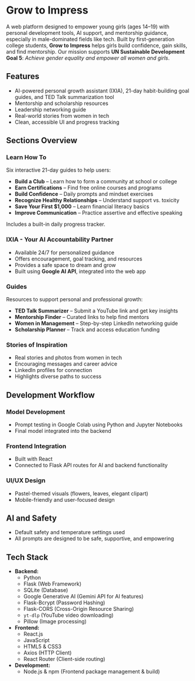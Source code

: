 # Grow to Impress

A web platform designed to empower young girls (ages 14–19) with personal development tools, AI support, and mentorship guidance, especially in male-dominated fields like tech.
Built by first-generation college students, **Grow to Impress** helps girls build confidence, gain skills, and find mentorship. Our mission supports **UN Sustainable Development Goal 5**: *Achieve gender equality and empower all women and girls*.

## Features

* AI-powered personal growth assistant (IXIA), 21-day habit-building goal guides, and TED Talk summarization tool
* Mentorship and scholarship resources
* Leadership networking guide
* Real-world stories from women in tech
* Clean, accessible UI and progress tracking

## Sections Overview

### Learn How To

Six interactive 21-day guides to help users:

* **Build a Club** – Learn how to form a community at school or college  
* **Earn Certifications** – Find free online courses and programs  
* **Build Confidence** – Daily prompts and mindset exercises  
* **Recognize Healthy Relationships** – Understand support vs. toxicity  
* **Save Your First $1,000** – Learn financial literacy basics  
* **Improve Communication** – Practice assertive and effective speaking  

Includes a built-in daily progress tracker.

### IXIA - Your AI Accountability Partner

* Available 24/7 for personalized guidance
* Offers encouragement, goal tracking, and resources
* Provides a safe space to dream and grow
* Built using **Google AI API**, integrated into the web app

### Guides

Resources to support personal and professional growth:

* **TED Talk Summarizer** – Submit a YouTube link and get key insights
* **Mentorship Finder** – Curated links to help find mentors
* **Women in Management** – Step-by-step LinkedIn networking guide
* **Scholarship Planner** – Track and access education funding

### Stories of Inspiration

* Real stories and photos from women in tech
* Encouraging messages and career advice
* LinkedIn profiles for connection
* Highlights diverse paths to success

## Development Workflow

### Model Development

* Prompt testing in Google Colab using Python and Jupyter Notebooks
* Final model integrated into the backend

### Frontend Integration
* Built with React
* Connected to Flask API routes for AI and backend functionality

### UI/UX Design
* Pastel-themed visuals (flowers, leaves, elegant clipart)
* Mobile-friendly and user-focused design

## AI and Safety
* Default safety and temperature settings used
* All prompts are designed to be safe, supportive, and empowering

##  Tech Stack

*   **Backend:**
    *   Python
    *   Flask (Web Framework)
    *   SQLite (Database)
    *   Google Generative AI (Gemini API for AI features)
    *   Flask-Bcrypt (Password Hashing)
    *   Flask-CORS (Cross-Origin Resource Sharing)
    *   `yt-dlp` (YouTube video downloading)
    *   Pillow (Image processing)
*   **Frontend:**
    *   React.js
    *   JavaScript 
    *   HTML5 & CSS3
    *   Axios (HTTP Client)
    *   React Router (Client-side routing)
*   **Development:**
    *   Node.js & npm (Frontend package management & build)
